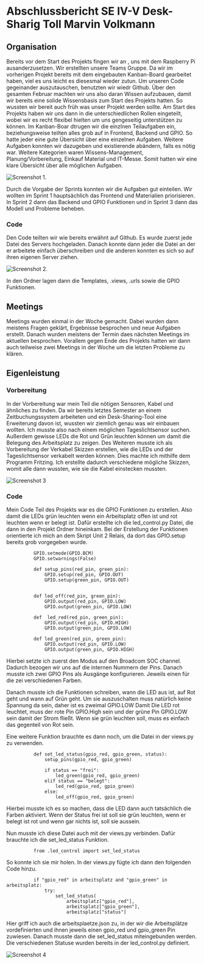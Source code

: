 # Abschlussbericht SE IV-V Desk-Sharig Toll Marvin Volkmann

## Organisation
Bereits vor dem Start des Projekts fingen wir an , uns mit dem Raspberry Pi ausanderzusetzen. Wir erstellten unsere Teams Gruppe. Da wir im vorherigen Projekt bereits mit dem eingebauten Kanban-Board gearbeitet haben, viel es uns leicht es diesesmal wieder zutun. Um unseren Code gegeinander auszutauschen, benutzten wir wiedr Github. Über den gesamten Februar machten wir uns also daran Wissen aufzubauen, damit wir bereits eine solide Wissensbasis zum Start des Projekts hatten. So wussten wir bereit auch früh was unser Projekt werden sollte. Am Start des Projekts haben wir uns dann in die unterschiedlichen Rollen eingeteilt, wobei wir es recht flexibel hielten um uns gengeseitig unterstützen zu können. Im Kanban-Boar dtrugen wir die einzlnen Teilaufgaben ein, beziehungsweise teilten alles grob auf in Frontend, Backend und GPIO. So hatte jeder eine gute Übersicht über eine einzelnen Aufgaben. Weitere Aufgaben konnten wir dazugeben und existierende abändern, falls es nötig war. Weitere Kategorien waren Wissens-Management, Planung/Vorbereitung, Einkauf Material und IT-Messe. Somit hatten wir eine klare Übersicht über alle möglichen Aufgaben.

![Screenshot 1](https://i.imgur.com/B1AZpYO.png).

Durch die Vorgabe der Sprints konnten wir die Aufgaben gut einteilen. Wir wollten im Sprint 1 hauptsächlich das Frontend und Materialien priorisieren. In Sprint 2 dann das Backend und GPIO Funktionen und in Sprint 3 dann das Modell und Probleme beheben. 

### Code

Den Code teilten wir wie bereits erwähnt auf Github. Es wurde zuerst jede Datei des Servers hochgeladen. Danach konnte dann jeder die Datei an der er arbeitete einfach überschreiben und die anderen konnten es sich so auf ihren eigenen Server ziehen. 

![Screenshot 2](https://i.imgur.com/KfvGl6L.png).

In den Ordner lagen dann die Templates, .views, .urls sowie die GPIO Funktionen.

## Meetings

Meetings wurden einmal in der Woche gemacht. Dabei wurden dann meistens Fragen geklärt, Ergebnisse besprochen und neue Aufgaben erstellt. Danach wurden meistens der Termin daes nächsten Meetings im aktuellen besprochen. Vorallem gegen Ende des Projekts hatten wir dann auch teilweise zwei Meetings in der Woche um die letzten Probleme zu klären.

## Eigenleistung

### Vorbereitung

In der Vorbereitung war mein Teil die nötigen Sensoren, Kabel und ähnliches zu finden. Da wir bereits letztes Semester an einem Zeitbuchungssystem arbeiteten und ein Desk-Sharing-Tool eine Erweiterung davon ist, wussten wir ziemlich genau was wir einbauen wollten. Ich musste also nach einem möglichen Tageslichtsensor suchen. Außerdem gewisse LEDs die Rot und Grün leuchten können um damit die Belegung des Arbeitsplatz zu zeigen. Des Weiteren musste ich als Vorbereitung der Verkabel Skizzen erstellen, wie die LEDs und der Tageslichtsensor verkabelt werden können. 
Dies machte ich mithilfe dem Programm Fritzing. Ich erstellte dadurch verschiedene mögliche Skizzen, womit alle dann wussten, wie sie die Kabel einstecken mussten.

![Screenshot 3](https://i.imgur.com/5lTsIkK.png)

### Code

Mein Code Teil des Projekts war es die GPIO Funktionen zu erstellen. Also damit die LEDs grün leuchten wenn ein Arbeitsplatz offen ist und rot leuchten wenn er belegt ist. Dafür erstellte ich die led_control.py Datei, die dann in den Projekt Ordner hineinkam. Bei der Erstellung der Funktionen orientierte ich mich an dem Skript Unit 2 Relais, da dort das GPIO.setup bereits grob vorgegeben wurde.

              GPIO.setmode(GPIO.BCM)
              GPIO.setwarnings(False)

              def setup_pins(red_pin, green_pin):
                  GPIO.setup(red_pin, GPIO.OUT)
                  GPIO.setup(green_pin, GPIO.OUT)


              def led_off(red_pin, green_pin):
                  GPIO.output(red_pin, GPIO.LOW)
                  GPIO.output(green_pin, GPIO.LOW)

              def  led_red(red_pin, green_pin):
                  GPIO.output(red_pin, GPIO.HIGH)
                  GPIO.output(green_pin, GPIO.LOW)

              def led_green(red_pin, green_pin):
                  GPIO.output(red_pin, GPIO.LOW)
                  GPIO.output(green_pin, GPIO.HIGH)

Hierbei setzte ich zuerst den Modus auf den Broadcom SOC channel. Dadurch bezogen wir uns auf die internen Nummern der Pins. Danach musste ich zwei GPIO Pins als Ausgänge konfigurieren. Jeweils einen für die zei verschiedenen Farben.

Danach musste ich die Funktionen schreiben, wann die LED aus ist, auf Rot geht und wann auf Grün geht. Um sie auszuschalten muss natürlich keine Spannung da sein, daher ist es zweimal GPIO.LOW
Damit Die LED rot leuchtet, muss der rote Pin GPIO.High sein und der grüne Pin GPIO.LOW sein damit der Strom fließt.
Wenn sie grün leuchten soll, muss es einfach das gegenteil von Rot sein. 

Eine weitere Funktion brauchte es dann noch, um die Datei in der views.py zu verwenden.

              def set_led_status(gpio_red, gpio_green, status):
                  setup_pins(gpio_red, gpio_green)

                  if status == "frei":
                      led_green(gpio_red, gpio_green)
                  elif status == "belegt":
                      led_red(gpio_red, gpio_green)
                  else:
                      led_off(gpio_red, gpio_green)

Hierbei musste ich es so machen, dass die LED dann auch tatsächlich die Farben aktiviert. Wenn der Status frei ist soll sie grün leuchten, wenn er belegt ist rot und wenn gar nichts ist, soll sie aussein.

Nun musste ich diese Datei auch mit der views.py verbinden. Dafür brauchte ich die set_led_status Funktion.

              from .led_control import set_led_status

So konnte ich sie mir holen. In der views.py fügte ich dann den folgenden Code hinzu.

              if "gpio_red" in arbeitsplatz and "gpio_green" in arbeitsplatz:
                  try:
                      set_led_status(
                          arbeitsplatz["gpio_red"],
                          arbeitsplatz["gpio_green"],
                          arbeitsplatz["status"]

Hier griff ich auch die arbeitsplaetze.json zu, in der wir die Arbeitsplätze vordefinierten und ihnen jeweils einen gpio_red und gpio_green Pin zuwiesen. Danach musste dann die set_led_status miteingebunden werden. Die verschiedenen Statuse wurden bereits in der led_control.py definiert.

![Screenshot 4](https://i.imgur.com/m3QQ9Mp.png)

